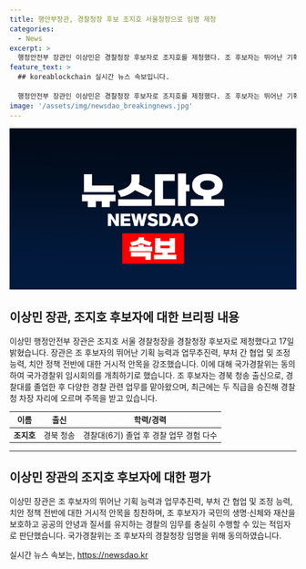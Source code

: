 ```yaml
---
title: 행안부장관, 경찰청장 후보 조지호 서울청장으로 임명 제청
categories:
  - News
excerpt: >
  행정안전부 장관인 이상민은 경찰청장 후보자로 조지호를 제청했다. 조 후보자는 뛰어난 기획 능력과 업무추진력으로 칭찬받고 있으며, 국가경찰위의 동의를 받아 대통령의 임명을 기다리고 있다. 경찰 내부에서는 조직 장악력이 크고 추진력이 뛰어난 기획통으로 알려져 있으며, 윤석열 대통령의 대통령직인수위에서 인사 검증 업무를 맡은 후 반년 만에 두 직급을 승진해 경찰청 차장 자리에 올랐다.
feature_text: >
  ## koreablockchain 실시간 뉴스 속보입니다.

  행정안전부 장관인 이상민은 경찰청장 후보자로 조지호를 제청했다. 조 후보자는 뛰어난 기획 능력과 업무추진력으로 칭찬받고 있으며, 국가경찰위의 동의를 받아 대통령의 임명을 기다리고 있다. 경찰 내부에서는 조직 장악력이 크고 추진력이 뛰어난 기획통으로 알려져 있으며, 윤석열 대통령의 대통령직인수위에서 인사 검증 업무를 맡은 후 반년 만에 두 직급을 승진해 경찰청 차장 자리에 올랐다.
image: '/assets/img/newsdao_breakingnews.jpg'
---
```


<p><img src="/assets/img/newsdao_breakingnews.jpg" alt="koreablockchain 속보" /></p>

<h2 data-ke-size="size26">이상민 장관, 조지호 후보자에 대한 브리핑 내용</h2>

<p data-ke-size="size16">이상민 행정안전부 장관은 조지호 서울 경찰청장을 경찰청장 후보자로 제청했다고 17일 밝혔습니다. 장관은 조 후보자의 뛰어난 기획 능력과 업무추진력, 부처 간 협업 및 조정 능력, 치안 정책 전반에 대한 거시적 안목을 강조했습니다. 이에 대해 국가경찰위는 동의하여 국가경찰위 임시회의를 개최하기로 했습니다. 조 후보자는 경북 청송 출신으로, 경찰대를 졸업한 후 다양한 경찰 관련 업무를 맡아왔으며, 최근에는 두 직급을 승진해 경찰청 차장 자리에 오르며 주목을 받고 있습니다.</p>

<table>
    <thead>
        <tr>
            <th style="text-align: center;">이름</th>
            <th style="text-align: center;">출신</th>
            <th style="text-align: center;">학력/경력</th>
        </tr>
    </thead>
    <tbody>
        <tr>
            <td style="text-align: center;"><b>조지호</b></td>
            <td style="text-align: center;">경북 청송</td>
            <td style="text-align: center;">경찰대(6기) 졸업 후 경찰 업무 경험 다수</td>
        </tr>
    </tbody>
</table>

<hr>

<h2 data-ke-size="size26">이상민 장관의 조지호 후보자에 대한 평가</h2>

<p data-ke-size="size16">이상민 장관은 조 후보자의 뛰어난 기획 능력과 업무추진력, 부처 간 협업 및 조정 능력, 치안 정책 전반에 대한 거시적 안목을 칭찬하며, 조 후보자가 국민의 생명·신체와 재산을 보호하고 공공의 안녕과 질서를 유지하는 경찰의 임무를 충실히 수행할 수 있는 적임자로 판단했습니다. 국가경찰위는 조 후보자의 경찰청장 임명을 위해 동의하였습니다.</p>
실시간 뉴스 속보는, <a href="https://newsdao.kr" rel="dofollow">https://newsdao.kr</a>



